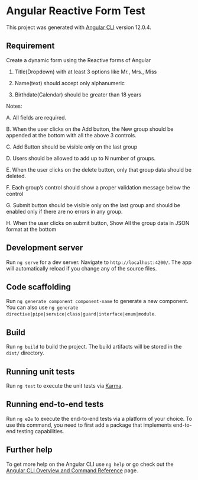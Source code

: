 # Angular Reactive Form Test

This project was generated with [Angular CLI](https://github.com/angular/angular-cli) version 12.0.4.

## Requirement

Create a dynamic form using the Reactive forms of Angular

1. Title(Dropdown) with at least 3 options like Mr., Mrs., Miss

2. Name(text) should accept only alphanumeric

3. Birthdate(Calendar) should be greater than 18 years

Notes:

A. All fields are required.

B. When the user clicks on the Add button, the New group should be appended at the bottom with all the above 3 controls.

C. Add Button should be visible only on the last group

D. Users should be allowed to add up to N number of groups.

E. When the user clicks on the delete button, only that group data should be deleted.

F. Each group’s control should show a proper validation message below the control

G. Submit button should be visible only on the last group and should be enabled only if there are no errors in any group.

H. When the user clicks on submit button, Show All the group data in JSON format at the bottom

## Development server

Run `ng serve` for a dev server. Navigate to `http://localhost:4200/`. The app will automatically reload if you change any of the source files.

## Code scaffolding

Run `ng generate component component-name` to generate a new component. You can also use `ng generate directive|pipe|service|class|guard|interface|enum|module`.

## Build

Run `ng build` to build the project. The build artifacts will be stored in the `dist/` directory.

## Running unit tests

Run `ng test` to execute the unit tests via [Karma](https://karma-runner.github.io).

## Running end-to-end tests

Run `ng e2e` to execute the end-to-end tests via a platform of your choice. To use this command, you need to first add a package that implements end-to-end testing capabilities.

## Further help

To get more help on the Angular CLI use `ng help` or go check out the [Angular CLI Overview and Command Reference](https://angular.io/cli) page.
